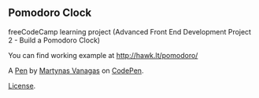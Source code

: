 Pomodoro Clock
--------------
freeCodeCamp learning project (Advanced Front End Development Project 2 - Build a Pomodoro Clock)

You can find working example at http://hawk.lt/pomodoro/

A [Pen](https://codepen.io/martin-hawk/pen/grkXXQ) by [Martynas Vanagas](https://codepen.io/martin-hawk) on [CodePen](https://codepen.io).

[License](https://codepen.io/martin-hawk/pen/grkXXQ/license).